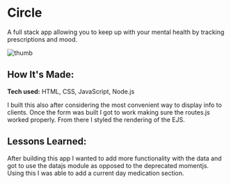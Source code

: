 # Circle
A full stack app allowing you to keep up with your mental health by tracking prescriptions and mood.

![thumb](https://user-images.githubusercontent.com/102004376/172035582-e2c8a9d0-671d-4d6d-8d02-28654281d8f3.JPG)

## How It's Made:

**Tech used:** HTML, CSS, JavaScript, Node.js

I built this also after considering the most convenient way to display info to clients. Once the form was built I got to work making sure the routes.js worked properly. From there I styled the rendering of the EJS.

## Lessons Learned:

After building this app I wanted to add more functionality with the data and got to use the datajs module as opposed to the deprecated momentjs. Using this I was able to add a current day medication section. 




